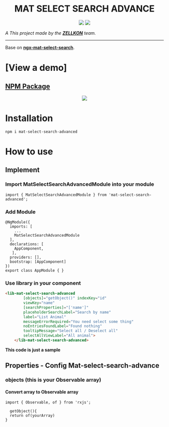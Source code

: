 <h1 align="center">MAT SELECT SEARCH ADVANCE</h1>

<p align="center">

<img src="https://img.shields.io/badge/create%20by-zellkon-brightgreen" >

<img src="https://img.shields.io/badge/version-0.0.3-orange">
</p>

_A This project made by the **[ZELLKON](https://zellkon.com)** team._

---

Base on **[ngx-mat-select-search](https://www.npmjs.com/package/ngx-mat-select-search)**.

# [View a demo]


## [NPM Package](https://www.npmjs.com/package/mat-select-search-advanced)

<p align="center">
<img src="https://media.giphy.com/media/OgaVPvsW91Z2nR1lTX/giphy.gif">
</p>

# Installation

`npm i mat-select-search-advanced`

# How to use

## Implement
### Import MatSelectSearchAdvancedModule into your module
```
import { MatSelectSearchAdvancedModule } from 'mat-select-search-advanced';
```
### Add Module
```
@NgModule({
  imports: [
    ...
    MatSelectSearchAdvancedModule
  ],
  declarations: [	
    AppComponent,
   ],
  providers: [],
  bootstrap: [AppComponent]
})
export class AppModule { }
```
### Use library in your component
```html
<lib-mat-select-search-advanced 
        [objects]="getObject()" indexKey="id" 
        viewKey="name" 
        [searchProperties]="['name']"
        placeholderSearchLabel="Search by name" 
        label="List Animal" 
        messageErrorRequired="You need select some thing"
        noEntriesFoundLabel="Found nothing" 
        tooltipMessage="Select all / Deselect all" 
        selectAllViewLabel="All animal">
    </lib-mat-select-search-advanced>
```

**This code is just a sample**

## Properties - Config Mat-select-search-advance
### objects (this is your Observable array)
#### Convert array to Observable array
```
import { Observable, of } from 'rxjs';

  getObject(){
  return of(yourArray)
}

```


